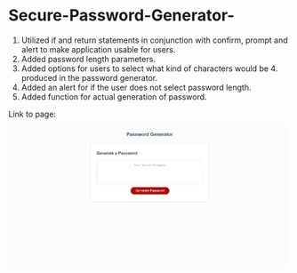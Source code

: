 # Secure-Password-Generator-

1. Utilized if and return statements in conjunction with confirm, prompt and alert to make application usable for users. 
2. Added password length parameters.
3. Added options for users to select what kind of characters would be 4. produced in the password generator. 
4. Added an alert for if the user does not select password length. 
5. Added function for actual generation of password. 


Link to page: 


![image](/assets/Screenshot.png)